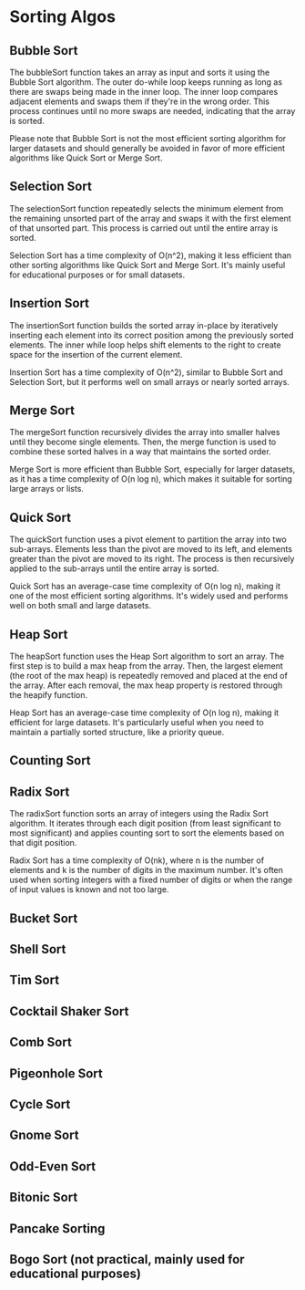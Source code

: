 # Sorting Algos

## Bubble Sort
The bubbleSort function takes an array as input and sorts it using the Bubble Sort algorithm. The outer do-while loop keeps running as long as there are swaps being made in the inner loop. The inner loop compares adjacent elements and swaps them if they're in the wrong order. This process continues until no more swaps are needed, indicating that the array is sorted.

Please note that Bubble Sort is not the most efficient sorting algorithm for larger datasets and should generally be avoided in favor of more efficient algorithms like Quick Sort or Merge Sort.

## Selection Sort
The selectionSort function repeatedly selects the minimum element from the remaining unsorted part of the array and swaps it with the first element of that unsorted part. This process is carried out until the entire array is sorted.

Selection Sort has a time complexity of O(n^2), making it less efficient than other sorting algorithms like Quick Sort and Merge Sort. It's mainly useful for educational purposes or for small datasets.

## Insertion Sort
The insertionSort function builds the sorted array in-place by iteratively inserting each element into its correct position among the previously sorted elements. The inner while loop helps shift elements to the right to create space for the insertion of the current element.

Insertion Sort has a time complexity of O(n^2), similar to Bubble Sort and Selection Sort, but it performs well on small arrays or nearly sorted arrays.

## Merge Sort
The mergeSort function recursively divides the array into smaller halves until they become single elements. Then, the merge function is used to combine these sorted halves in a way that maintains the sorted order.

Merge Sort is more efficient than Bubble Sort, especially for larger datasets, as it has a time complexity of O(n log n), which makes it suitable for sorting large arrays or lists.

## Quick Sort
The quickSort function uses a pivot element to partition the array into two sub-arrays. Elements less than the pivot are moved to its left, and elements greater than the pivot are moved to its right. The process is then recursively applied to the sub-arrays until the entire array is sorted.

Quick Sort has an average-case time complexity of O(n log n), making it one of the most efficient sorting algorithms. It's widely used and performs well on both small and large datasets.

## Heap Sort
The heapSort function uses the Heap Sort algorithm to sort an array. The first step is to build a max heap from the array. Then, the largest element (the root of the max heap) is repeatedly removed and placed at the end of the array. After each removal, the max heap property is restored through the heapify function.

Heap Sort has an average-case time complexity of O(n log n), making it efficient for large datasets. It's particularly useful when you need to maintain a partially sorted structure, like a priority queue.

## Counting Sort

## Radix Sort
The radixSort function sorts an array of integers using the Radix Sort algorithm. It iterates through each digit position (from least significant to most significant) and applies counting sort to sort the elements based on that digit position.

Radix Sort has a time complexity of O(nk), where n is the number of elements and k is the number of digits in the maximum number. It's often used when sorting integers with a fixed number of digits or when the range of input values is known and not too large.

## Bucket Sort

## Shell Sort

## Tim Sort

## Cocktail Shaker Sort

## Comb Sort

## Pigeonhole Sort

## Cycle Sort

## Gnome Sort

## Odd-Even Sort

## Bitonic Sort

## Pancake Sorting

## Bogo Sort (not practical, mainly used for educational purposes)
